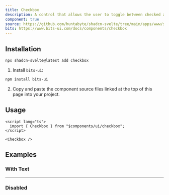 ```yaml
---
title: Checkbox
description: A control that allows the user to toggle between checked and not checked.
component: true
source: https://github.com/huntabyte/shadcn-svelte/tree/main/apps/www/src/lib/registry/default/ui/checkbox
bits: https://www.bits-ui.com/docs/components/checkbox
---
```


<script>
  import { ComponentPreview, ManualInstall } from '$lib/components/feedreader';
</script>

<ComponentPreview name="checkbox-demo">

<div />

</ComponentPreview>

## Installation

```bash
npx shadcn-svelte@latest add checkbox
```

<ManualInstall>

1. Install `bits-ui`:

```bash
npm install bits-ui
```

2. Copy and paste the component source files linked at the top of this page into your project.

</ManualInstall>

## Usage

```svelte
<script lang="ts">
  import { Checkbox } from "$components/ui/checkbox";
</script>
```

```svelte
<Checkbox />
```

## Examples

### With Text

<ComponentPreview name="checkbox-with-text">

<div />

</ComponentPreview>

---

### Disabled

<ComponentPreview name="checkbox-disabled">

<div />

</ComponentPreview>
